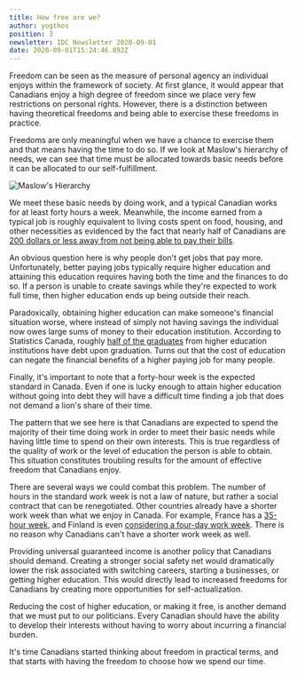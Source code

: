 ```yaml
---
title: How free are we?
author: yogthos
position: 3
newsletter: IDC Newsletter 2020-09-01
date: 2020-09-01T15:24:46.892Z
---
```


Freedom can be seen as the measure of personal agency an individual enjoys within the framework of society. At first glance, it would appear that Canadians enjoy a high degree of freedom since we place very few restrictions on personal rights. However, there is a distinction between having theoretical freedoms and being able to exercise these freedoms in practice.

Freedoms are only meaningful when we have a chance to exercise them and that means having the time to do so. If we look at Maslow's hierarchy of needs, we can see that time must be allocated towards basic needs before it can be allocated to our self-fulfillment.

![Maslow's Hierarchy](/images/uploads/maslows_hierarchy_of_needs.png)

We meet these basic needs by doing work, and a typical Canadian works for at least forty hours a week. Meanwhile, the income earned from a typical job is roughly equivalent to living costs spent on food, housing, and other necessities as evidenced by the fact that nearly half of Canadians are [200 dollars or less away from not being able to pay their bills](https://globalnews.ca/news/3434447/over-half-of-canadians-are-200-or-less-away-from-not-being-able-to-pay-bills/).

An obvious question here is why people don't get jobs that pay more. Unfortunately, better paying jobs typically require higher education and attaining this education  requires having both the time and the finances to do so. If a person is unable to create savings while they're expected to work full time, then higher education ends up being outside their reach.

Paradoxically, obtaining higher education can make someone's financial situation worse, where instead of simply not having savings the individual now owes large sums of money to their education institution. According to Statistics Canada, roughly [half of the graduates](https://www150.statcan.gc.ca/t1/tbl1/en/tv.action?pid=3710003601) from higher education institutions have debt upon graduation. Turns out that the cost of education can negate the financial benefits of a higher paying job for many people.

Finally, it's important to note that a forty-hour week is the expected standard in Canada. Even if one is lucky enough to attain higher education without going into debt they will have a difficult time finding a job that does not demand a lion's share of their time.

The pattern that we see here is that Canadians are expected to spend the majority of their time doing work in order to meet their basic needs while having little time to spend on their own interests. This is true regardless of the quality of work or the level of education the person is able to obtain. This situation constitutes troubling results for the amount of effective freedom that Canadians enjoy.

There are several ways we could combat this problem. The number of hours in the standard work week is not a law of nature, but rather a social contract that can be renegotiated. Other countries already have a shorter work week than what we enjoy in Canada. For example, France has a [35-hour week](https://en.wikipedia.org/wiki/35-hour_workweek), and Finland is even [considering a four-day work week](https://www.forbes.com/sites/jackkelly/2020/01/08/finlands-prime-ministers-aspirational-goal-of-a-six-hour-four-day-workweek-will-this-ever-happen/#38eff06d3638). There is no reason why Canadians can't have a shorter work week as well.

Providing universal guaranteed income is another policy that Canadians should demand. Creating a stronger social safety net would dramatically lower the risk associated with switching careers, starting a businesses, or getting higher education. This would directly lead to increased freedoms for Canadians by creating more opportunities for self-actualization.

Reducing the cost of higher education, or making it free, is another demand that we must put to our politicians. Every Canadian should have the ability to develop their interests without having to worry about incurring a financial burden.

It's time Canadians started thinking about freedom in practical terms, and that starts with having the freedom to choose how we spend our time.
